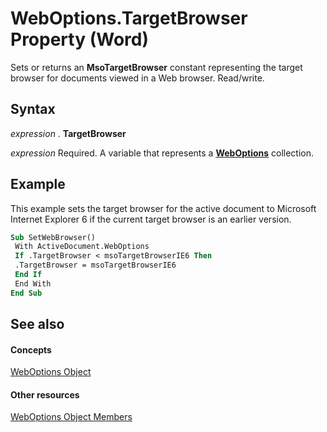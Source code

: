 
# WebOptions.TargetBrowser Property (Word)

Sets or returns an  **MsoTargetBrowser** constant representing the target browser for documents viewed in a Web browser. Read/write.


## Syntax

 _expression_ . **TargetBrowser**

 _expression_ Required. A variable that represents a **[WebOptions](658ae89d-3f92-067b-1309-7fc90b257111.md)** collection.


## Example

This example sets the target browser for the active document to Microsoft Internet Explorer 6 if the current target browser is an earlier version.


```vb
Sub SetWebBrowser() 
 With ActiveDocument.WebOptions 
 If .TargetBrowser < msoTargetBrowserIE6 Then 
 .TargetBrowser = msoTargetBrowserIE6 
 End If 
 End With 
End Sub
```


## See also


#### Concepts


[WebOptions Object](658ae89d-3f92-067b-1309-7fc90b257111.md)
#### Other resources


[WebOptions Object Members](f4fb7f5c-d82a-3a94-bcae-9e9f1fb43872.md)
